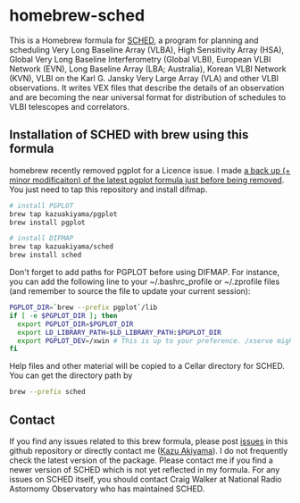 # homebrew-sched
This is a Homebrew formula for [SCHED](https://www.aoc.nrao.edu/software/sched/index.html), a program for planning and scheduling Very Long Baseline Array (VLBA), High Sensitivity Array (HSA), Global Very Long Baseline Interferometry (Global VLBI), European VLBI Network (EVN), Long Baseline Array (LBA; Australia), Korean VLBI Network (KVN), VLBI on the Karl G. Jansky Very Large Array (VLA) and other VLBI observations. It writes VEX files that describe the details of an observation and are becoming the near universal format for distribution of schedules to VLBI telescopes and correlators.

## Installation of SCHED with brew using this formula
homebrew recently removed pgplot for a Licence issue. 
I made [a back up (+ minor modificaiton) of the latest pgplot formula just before being removed](https://github.com/kazuakiyama/homebrew-pgplot).
You just need to tap this repository and install difmap.

```bash
# install PGPLOT
brew tap kazuakiyama/pgplot
brew install pgplot

# install DIFMAP
brew tap kazuakiyama/sched
brew install sched
```

Don't forget to add paths for PGPLOT before using DIFMAP.
For instance, you can add the following line to your ~/.bashrc_profile or ~/.zprofile files (and remember to source the file to update your current session):

```bash
PGPLOT_DIR=`brew --prefix pgplot`/lib
if [ -e $PGPLOT_DIR ]; then
  export PGPLOT_DIR=$PGPLOT_DIR
  export LD_LIBRARY_PATH=$LD_LIBRARY_PATH:$PGPLOT_DIR
  export PGPLOT_DEV=/xwin # This is up to your preference. /xserve might be your choise.
fi
```

Help files and other material will be copied to a Cellar directory for SCHED. You can get the directory path by

```bash
brew --prefix sched
```

## Contact
If you find any issues related to this brew formula, please post [issues](https://github.com/kazuakiyama/homebrew-sched/issues) in this github repository
or directly contact me ([Kazu Akiyama](https://sites.mit.edu/kazuakiyama)). I do not frequently check the latest version of the package. Please contact me if you find a newer version of SCHED which is not yet reflected in my formula.
For any issues on SCHED itself, you should contact Craig Walker at National Radio Astornomy Observatory who has maintained SCHED.
